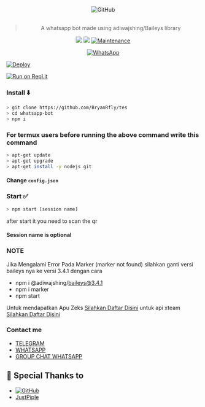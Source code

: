 <div align="center">
<img alt="GitHub" src="https://img.shields.io/badge/WHATSAPP%20BOT-25D32?style=for-the-badge&logoColor=darkgreen"/>
<br><br>
  
> A whatsapp bot made using adiwajshing/Baileys library
 <p>
  <img src ="https://camo.githubusercontent.com/4d098bb36bf96a8b9ec4821bec5866d86bca15b7/68747470733a2f2f696d672e736869656c64732e696f2f6e706d2f762f406f70656e2d77612f77612d6175746f6d6174652e7376673f636f6c6f723d677265656e" />
  <img src="https://camo.githubusercontent.com/5c22deff6293ca12d3bc1159c6cc3a5cc9579550/68747470733a2f2f696d672e736869656c64732e696f2f6e6f64652f762f406f70656e2d77612f77612d6175746f6d617465" />
   <a href="https://github.com/justpiple/whatsapp-bot/commit-activity" target="_blank">
    <img alt="Maintenance" src="https://img.shields.io/badge/Maintained%3F-yes-green.svg" />
  </a>
</p>
<a href="https://chat.whatsapp.com/EV2o7Y4C2XNDT5AAQPZjqt"><img alt="WhatsApp" src="https://img.shields.io/badge/WhatsApp%20Group-25D366?style=for-the-badge&logo=whatsapp&logoColor=white"/></a>
 
</div>

[![Deploy](https://www.herokucdn.com/deploy/button.svg)](https://heroku.com/deploy?template=https://github.com/BryanRfly/tes/)

[![Run on Repl.it](https://repl.it/badge/github/justpiple/whatsapp-bot)](https://repl.it/github/BryanRfly/tes)


### Install ⬇️

```bash
> git clone https://github.com/BryanRfly/tes
> cd whatsapp-bot
> npm i
```
### For termux users before running the above command write this command
```bash
> apt-get update
> apt-get upgrade
> apt-get install -y nodejs git
```

#### Change `config.json` 
### Start ✅

```bash
> npm start [session name]
```
after start it you need to scan the qr
#### Session name is optional
### NOTE
<p>Jika Mengalami Error Pada Marker (marker not found) silahkan ganti versi baileys nya ke versi 3.4.1 dengan cara

- npm i @adiwajshing/baileys@3.4.1
- npm i marker
- npm start

Untuk mendapatkan Apu Zeks [Silahkan Daftar Disini](https://zeks.xyz/register) untuk api xteam [Silahkan Daftar Disini](https://api.xteam.xyz/register)</p>

### Contact me

- [TELEGRAM](https://t.me/justpiple)
- [WHATSAPP](http://wa.me/6289649480997)
- [GROUP CHAT WHATSAPP](https://chat.whatsapp.com/C9azc9XSbbeDZ7nNAmkCOl)


## 🙏 Special Thanks to
* <a href="https://github.com/adiwajshing/Baileys"><img alt="GitHub" src="https://img.shields.io/badge/@adiwajshing/Baileys%20-%23121011.svg?style=flat-square&logo=npm&color=white"/></a>
* [JustPiple](https://github.com/justpiple) 

